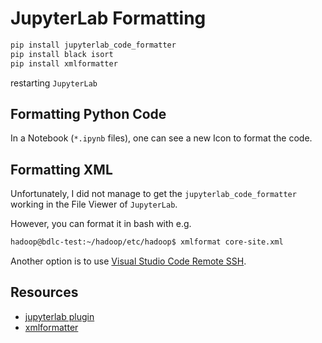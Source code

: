 
# JupyterLab Formatting

```bash
pip install jupyterlab_code_formatter
pip install black isort
pip install xmlformatter
```

restarting `JupyterLab`

## Formatting Python Code

In a Notebook (`*.ipynb` files), one can see a new Icon to format the code.

## Formatting XML

Unfortunately, I did not manage to get the `jupyterlab_code_formatter` working in the File Viewer of `JupyterLab`.

However, you can format it in bash with e.g.

```bash
hadoop@bdlc-test:~/hadoop/etc/hadoop$ xmlformat core-site.xml 
```

Another option is to use [Visual Studio Code Remote SSH](https://code.visualstudio.com/docs/remote/ssh-tutorial).

## Resources

- [jupyterlab plugin](https://jupyterlab-code-formatter.readthedocs.io/en/latest/installation.html#installation-step-2-installing-a-supported-code-formatter)
- [xmlformatter](https://pypi.org/project/xmlformatter/)
